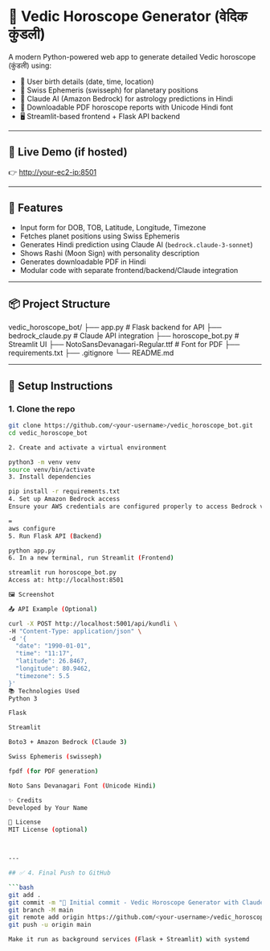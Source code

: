 # 🔮 Vedic Horoscope Generator (वेदिक कुंडली)

A modern Python-powered web app to generate detailed Vedic horoscope (कुंडली) using:
- 📍 User birth details (date, time, location)
- 🌌 Swiss Ephemeris (swisseph) for planetary positions
- 🤖 Claude AI (Amazon Bedrock) for astrology predictions in Hindi
- 📄 Downloadable PDF horoscope reports with Unicode Hindi font
- 🖥️ Streamlit-based frontend + Flask API backend

---

## 🚀 Live Demo (if hosted)

👉 [http://your-ec2-ip:8501](http://your-ec2-ip:8501)

---

## 🧠 Features

- Input form for DOB, TOB, Latitude, Longitude, Timezone
- Fetches planet positions using Swiss Ephemeris
- Generates Hindi prediction using Claude AI (`bedrock.claude-3-sonnet`)
- Shows Rashi (Moon Sign) with personality description
- Generates downloadable PDF in Hindi
- Modular code with separate frontend/backend/Claude integration

---

## 📦 Project Structure

vedic_horoscope_bot/
├── app.py # Flask backend for API
├── bedrock_claude.py # Claude API integration
├── horoscope_bot.py # Streamlit UI
├── NotoSansDevanagari-Regular.ttf # Font for PDF
├── requirements.txt
├── .gitignore
└── README.md


---

## 🔧 Setup Instructions

### 1. Clone the repo

```bash
git clone https://github.com/<your-username>/vedic_horoscope_bot.git
cd vedic_horoscope_bot

2. Create and activate a virtual environment

python3 -m venv venv
source venv/bin/activate
3. Install dependencies

pip install -r requirements.txt
4. Set up Amazon Bedrock access
Ensure your AWS credentials are configured properly to access Bedrock via Boto3:

=
aws configure
5. Run Flask API (Backend)

python app.py
6. In a new terminal, run Streamlit (Frontend)

streamlit run horoscope_bot.py
Access at: http://localhost:8501

🖼️ Screenshot

📤 API Example (Optional)

curl -X POST http://localhost:5001/api/kundli \
-H "Content-Type: application/json" \
-d '{
  "date": "1990-01-01",
  "time": "11:17",
  "latitude": 26.8467,
  "longitude": 80.9462,
  "timezone": 5.5
}'
📚 Technologies Used
Python 3

Flask

Streamlit

Boto3 + Amazon Bedrock (Claude 3)

Swiss Ephemeris (swisseph)

fpdf (for PDF generation)

Noto Sans Devanagari Font (Unicode Hindi)

✨ Credits
Developed by Your Name

📃 License
MIT License (optional)



---

## ✅ 4. Final Push to GitHub

```bash
git add .
git commit -m "🎉 Initial commit - Vedic Horoscope Generator with Claude AI"
git branch -M main
git remote add origin https://github.com/<your-username>/vedic_horoscope_bot.git
git push -u origin main

Make it run as background services (Flask + Streamlit) with systemd
